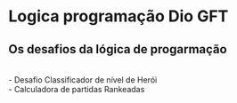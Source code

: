 ﻿<h1> Logica programação Dio GFT</h1>
<h2> Os desafios da lógica de progarmação</h2> <br>
- Desafio Classificador de nível de Herói <br>
- Calculadora de partidas Rankeadas
